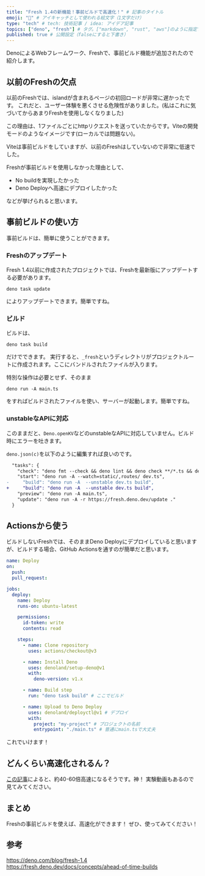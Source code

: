 ```yaml
---
title: "Fresh 1.4の新機能！事前ビルドで高速化！" # 記事のタイトル
emoji: "🍋" # アイキャッチとして使われる絵文字（1文字だけ）
type: "tech" # tech: 技術記事 / idea: アイデア記事
topics: ["deno", "fresh"] # タグ。["markdown", "rust", "aws"]のように指定する
published: true # 公開設定（falseにすると下書き）
---
```

DenoによるWebフレームワーク、Freshで、事前ビルド機能が追加されたので紹介します。
## 以前のFreshの欠点
以前のFreshでは、islandが含まれるページの初回ロードが非常に遅かったです。
これだと、ユーザー体験を悪くさせる危険性がありました。(私はこれに気づいてからあまりFreshを使用しなくなりました)

この理由は、1ファイルごとにhttpリクエストを送っていたからです。Viteの開発モードのようなイメージです(ローカルでは問題ない)。

Viteは事前ビルドをしていますが、以前のFreshはしていないので非常に低速でした。

Freshが事前ビルドを使用しなかった理由として、
- No buildを実現したかった
- Deno Deployへ高速にデプロイしたかった

などが挙げられると思います。
## 事前ビルドの使い方
事前ビルドは、簡単に使うことができます。
### Freshのアップデート
Fresh 1.4以前に作成されたプロジェクトでは、Freshを最新版にアップデートする必要があります。
```shell
deno task update
```
によりアップデートできます。簡単ですね。
### ビルド
ビルドは、
```shell
deno task build
```
だけでできます。
実行すると、`_fresh`というディレクトリがプロジェクトルートに作成されます。ここにバンドルされたファイルが入ります。

特別な操作は必要とせず、そのまま
```
deno run -A main.ts
```
をすればビルドされたファイルを使い、サーバーが起動します。簡単ですね。
### unstableなAPIに対応
このままだと、`Deno.openKV`などのunstableなAPIに対応していません。ビルド時にエラーを吐きます。

`deno.json(c)`を以下のように編集すれば良いのです。
```diff json:deno.json
  "tasks": {
    "check": "deno fmt --check && deno lint && deno check **/*.ts && deno check **/*.tsx",
    "start": "deno run -A --watch=static/,routes/ dev.ts",
-     "build": "deno run -A  --unstable dev.ts build",
+     "build": "deno run -A  --unstable dev.ts build",
    "preview": "deno run -A main.ts",
    "update": "deno run -A -r https://fresh.deno.dev/update ."
  }
```
## Actionsから使う
ビルドしないFreshでは、そのままDeno Deployにデプロイしていると思いますが、ビルドする場合、GitHub Actionsを通すのが簡単だと思います。
```yaml
name: Deploy
on:
  push:
  pull_request:

jobs:
  deploy:
    name: Deploy
    runs-on: ubuntu-latest

    permissions:
      id-token: write
      contents: read

    steps:
      - name: Clone repository
        uses: actions/checkout@v3

      - name: Install Deno
        uses: denoland/setup-deno@v1
        with:
          deno-version: v1.x

      - name: Build step
        run: "deno task build" # ここでビルド

      - name: Upload to Deno Deploy
        uses: denoland/deployctl@v1 # デプロイ
        with:
          project: "my-project" # プロジェクトの名前
          entrypoint: "./main.ts" # 普通にmain.tsで大丈夫
```
これでいけます！
## どんくらい高速化されるん？
[この記事](https://deno.com/blog/fresh-1.4)によると、約40-60倍高速になるそうです。神！
実験動画もあるので見てみてください。
## まとめ
Freshの事前ビルドを使えば、高速化ができます！
ぜひ、使ってみてください！
## 参考
https://deno.com/blog/fresh-1.4
https://fresh.deno.dev/docs/concepts/ahead-of-time-builds

